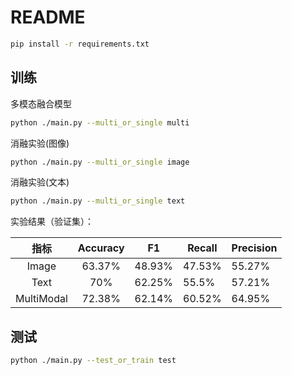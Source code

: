 # README

```bash
pip install -r requirements.txt
```

## 训练

多模态融合模型

```bash
python ./main.py --multi_or_single multi
```

消融实验(图像)

```bash
python ./main.py --multi_or_single image
```

消融实验(文本)

```bash
python ./main.py --multi_or_single text
```

实验结果（验证集）：

|    指标    | Accuracy |   F1   | Recall | Precision |
| :--------: | :------: | :----: | ------ | --------- |
|   Image    |  63.37%  | 48.93% | 47.53% | 55.27%    |
|    Text    |   70%    | 62.25% | 55.5%  | 57.21%    |
| MultiModal |  72.38%  | 62.14% | 60.52% | 64.95%    |

## 测试

```bash
python ./main.py --test_or_train test
```







